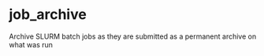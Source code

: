 # job_archive
Archive SLURM batch jobs as they are submitted as a permanent archive on what was run
